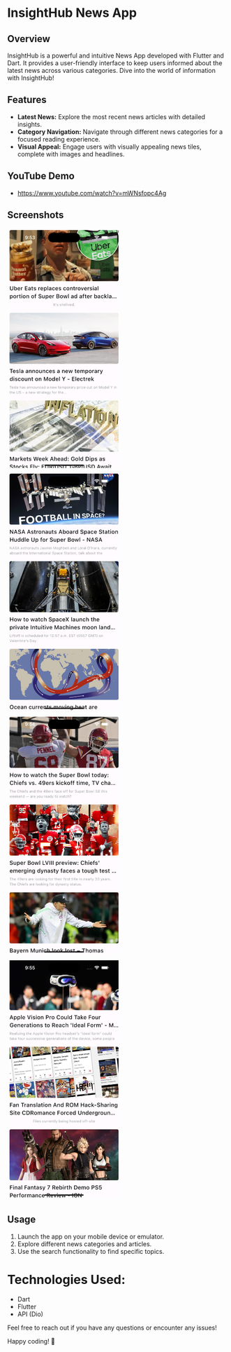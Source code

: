 # InsightHub News App

## Overview

InsightHub is a powerful and intuitive News App developed with Flutter and Dart. It provides a user-friendly interface to keep users informed about the latest news across various categories. Dive into the world of information with InsightHub!

## Features

- **Latest News:** Explore the most recent news articles with detailed insights.
- **Category Navigation:** Navigate through different news categories for a focused reading experience.
- **Visual Appeal:** Engage users with visually appealing news tiles, complete with images and headlines.

## YouTube Demo
- https://www.youtube.com/watch?v=mWNsfopc4Ag

## Screenshots

<p float="left">
  <img src="assets/screenshot/Business%20Screenshot%20-%20iPhone%2015%20Pro%20Max%20-%202024-02-12%20at%2021.53.49.png" alt="Business Screenshot" width="250" style="display:inline; margin:5px;">
  <img src="assets/screenshot/Science%20Screenshot%20-%20iPhone%2015%20Pro%20Max%20-%202024-02-12%20at%2021.54.27.png" alt="Science Screenshot" width="250" style="display:inline; margin:5px;">
  <img src="assets/screenshot/Sports-%20iPhone%2015%20Pro%20Max%20-%202024-02-12%20at%2021.54.46.png" alt="Sports Screenshot" width="250" style="display:inline; margin:5px;">
  <img src="assets/screenshot/Tech%20Screenshot%20-%20iPhone%2015%20Pro%20Max%20-%202024-02-12%20at%2021.55.23.png" alt="Tech Screenshot" width="250" style="display:inline; margin:5px;">
</p>



## Usage

1. Launch the app on your mobile device or emulator.
2. Explore different news categories and articles.
3. Use the search functionality to find specific topics.

# Technologies Used:
- Dart
- Flutter
- API (Dio) 

Feel free to reach out if you have any questions or encounter any issues!

Happy coding! 📰

